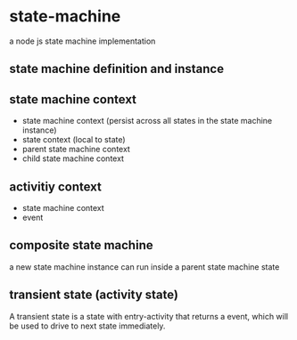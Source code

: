 # state-machine
a node js state machine implementation

## state machine definition and instance

## state machine context

- state machine context (persist across all states in the state machine instance)
- state context (local to state)
- parent state machine context
- child state machine context

## activitiy context

- state machine context
- event


## composite state machine
a new state machine instance can run inside a parent state machine state



## transient state (activity state)
A transient state is a state with entry-activity that returns a event, which will be used to drive to next state immediately.

